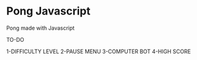 # Pong Javascript
 Pong made with Javascript


TO-DO 

1-DIFFICULTY LEVEL
2-PAUSE MENU
3-COMPUTER BOT
4-HIGH SCORE

